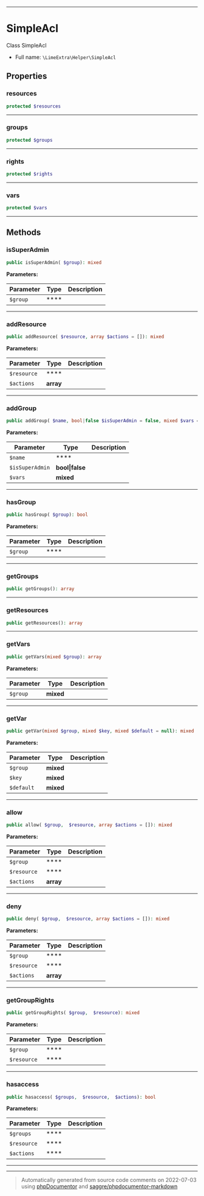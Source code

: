 ***

# SimpleAcl

Class SimpleAcl



* Full name: `\LimeExtra\Helper\SimpleAcl`



## Properties


### resources



```php
protected $resources
```






***

### groups



```php
protected $groups
```






***

### rights



```php
protected $rights
```






***

### vars



```php
protected $vars
```






***

## Methods


### isSuperAdmin



```php
public isSuperAdmin( $group): mixed
```








**Parameters:**

| Parameter | Type | Description |
|-----------|------|-------------|
| `$group` | **** |  |




***

### addResource



```php
public addResource( $resource, array $actions = []): mixed
```








**Parameters:**

| Parameter | Type | Description |
|-----------|------|-------------|
| `$resource` | **** |  |
| `$actions` | **array** |  |




***

### addGroup



```php
public addGroup( $name, bool|false $isSuperAdmin = false, mixed $vars = []): mixed
```








**Parameters:**

| Parameter | Type | Description |
|-----------|------|-------------|
| `$name` | **** |  |
| `$isSuperAdmin` | **bool&#124;false** |  |
| `$vars` | **mixed** |  |




***

### hasGroup



```php
public hasGroup( $group): bool
```








**Parameters:**

| Parameter | Type | Description |
|-----------|------|-------------|
| `$group` | **** |  |




***

### getGroups



```php
public getGroups(): array
```











***

### getResources



```php
public getResources(): array
```











***

### getVars



```php
public getVars(mixed $group): array
```








**Parameters:**

| Parameter | Type | Description |
|-----------|------|-------------|
| `$group` | **mixed** |  |




***

### getVar



```php
public getVar(mixed $group, mixed $key, mixed $default = null): mixed
```








**Parameters:**

| Parameter | Type | Description |
|-----------|------|-------------|
| `$group` | **mixed** |  |
| `$key` | **mixed** |  |
| `$default` | **mixed** |  |




***

### allow



```php
public allow( $group,  $resource, array $actions = []): mixed
```








**Parameters:**

| Parameter | Type | Description |
|-----------|------|-------------|
| `$group` | **** |  |
| `$resource` | **** |  |
| `$actions` | **array** |  |




***

### deny



```php
public deny( $group,  $resource, array $actions = []): mixed
```








**Parameters:**

| Parameter | Type | Description |
|-----------|------|-------------|
| `$group` | **** |  |
| `$resource` | **** |  |
| `$actions` | **array** |  |




***

### getGroupRights



```php
public getGroupRights( $group,  $resource): mixed
```








**Parameters:**

| Parameter | Type | Description |
|-----------|------|-------------|
| `$group` | **** |  |
| `$resource` | **** |  |




***

### hasaccess



```php
public hasaccess( $groups,  $resource,  $actions): bool
```








**Parameters:**

| Parameter | Type | Description |
|-----------|------|-------------|
| `$groups` | **** |  |
| `$resource` | **** |  |
| `$actions` | **** |  |




***


***
> Automatically generated from source code comments on 2022-07-03 using [phpDocumentor](http://www.phpdoc.org/) and [saggre/phpdocumentor-markdown](https://github.com/Saggre/phpDocumentor-markdown)

